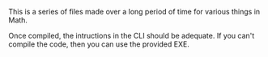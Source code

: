 This is a series of files made over a long period of time for various things in Math.

Once compiled, the intructions in the CLI should be adequate.
If you can't compile the code, then you can use the provided EXE.
